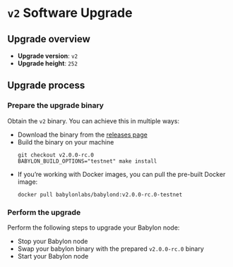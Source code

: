 # `v2` Software Upgrade

## Upgrade overview

- **Upgrade version**: `v2`
- **Upgrade height**: `252`

## Upgrade process

### Prepare the upgrade binary

Obtain the `v2` binary. You can achieve this in multiple ways:
  - Download the binary from the [releases
    page](https://github.com/babylonlabs-io/babylon/releases/tag/v2.0.0-rc.0)
  - Build the binary on your machine
    ```shell
    git checkout v2.0.0-rc.0
    BABYLON_BUILD_OPTIONS="testnet" make install
    ```
  - If you’re working with Docker images, you can pull the pre-built Docker image:
    ```shell
    docker pull babylonlabs/babylond:v2.0.0-rc.0-testnet
    ```

### Perform the upgrade

Perform the following steps to upgrade your Babylon node:
* Stop your Babylon node
* Swap your babylon binary with the prepared `v2.0.0-rc.0` binary
* Start your Babylon node
